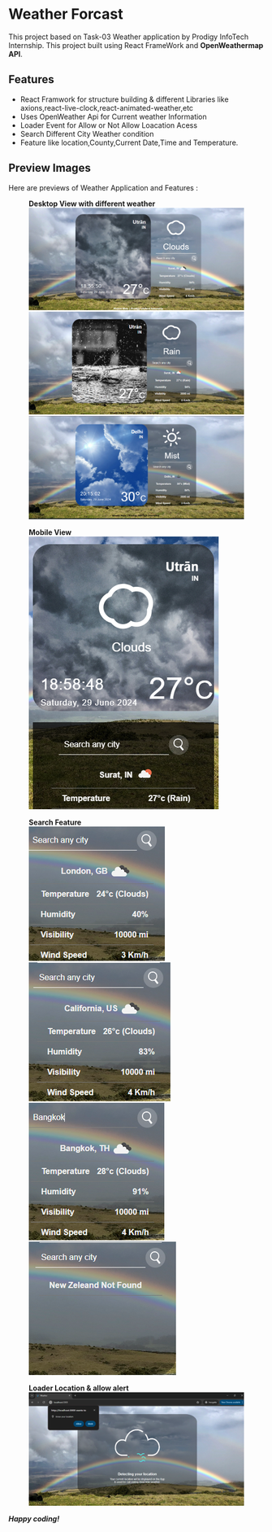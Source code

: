<!DOCTYPE html>
<html lang="en">
<body>
  <h1> Weather Forcast </h1>
  <p>This project based on Task-03 Weather application  by Prodigy InfoTech Internship.
    This project built using React FrameWork and <b>OpenWeathermap API</b>.
 </p>
  
  <h2>Features</h2>
  <ul>
      <li>React Framwork for structure building & different Libraries like axions,react-live-clock,react-animated-weather,etc</li>  
      <li>Uses OpenWeather Api for Current weather Information </li>
      <li>Loader Event for Allow or Not Allow Loacation Acess</li>
      <li>Search Different City Weather condition</li>
      <li>Feature like location,County,Current Date,Time and Temperature.</li>
 </ul>
 

  <h2>Preview Images</h2>

  <p>Here are previews of Weather Application and Features :</p>

  <figure>
    <figcaption><b>Desktop View with different weather</b></figcaption>
    <img src="./public/assets/Desktop-1.png" alt="d-1"><img src="./public/assets/Desktop-2.png" alt="d-2 ">
    <img src="./public/assets/Desktop-3.png" alt="d-3 ">
  </figure>
  
  <figure>
      <figcaption><b>Mobile View</b></figcaption>
    <img src="./public/assets/mobile.png" alt="mobile ">
  </figure>

  <figure>
      <figcaption><b>Search Feature</b></figcaption>
    <img src="./public/assets/feature-1.png" alt="F-1 "><img src="./public/assets/feature-2.png" alt="F-2 ">
    <img src="./public/assets/feature-3.png" alt="F-3 "><img src="./public/assets/feature-4.png" alt="F-4 ">
  </figure>

   <figure>
      <figcaption><b>Loader Location & allow alert</b></figcaption>
    <img src="./public/assets/Location-Loading.png" alt="Loader">
  </figure>


  

  <i><b><p>Happy coding!</p></b></i>
</body>
</html>

